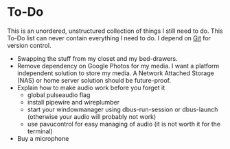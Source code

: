 # To-Do

This is an unordered, unstructured collection of things I still need to do.
This To-Do list can never contain everything I need to do. 
I depend on [Git](https://git-scm.com/) for version control.

- Swapping the stuff from my closet and my bed-drawers.
- Remove dependency on Google Photos for my media.
  I want a platform independent solution to store my media.
  A Network Attached Storage (NAS) or home server solution should be future-proof.
- Explain how to make audio work before you forget it
  - global pulseaudio flag
  - install pipewire and wireplumber
  - start your windowmanager using dbus-run-session or dbus-launch (otherwise your audio will probably not work)
  - use pavucontrol for easy managing of audio (it is not worth it for the terminal)
- Buy a microphone
